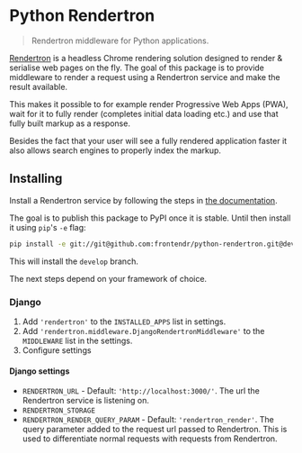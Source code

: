 # Python Rendertron

> Rendertron middleware for Python applications.

[Rendertron](https://github.com/GoogleChrome/rendertron) is a headless Chrome 
rendering solution designed to render & serialise web pages on the fly. The
goal of this package is to provide middleware to render a request using a
Rendertron service and make the result available.

This makes it possible to for example render Progressive Web Apps (PWA), wait
for it to fully render (completes initial data loading etc.) and use that
fully built markup as a response.

Besides the fact that your user will see a fully rendered application faster it
also allows search engines to properly index the markup. 

## Installing

Install a Rendertron service by following the steps in [the documentation](https://github.com/GoogleChrome/rendertron#installing--deploying).

The goal is to publish this package to PyPI once it is stable. Until then
install it using `pip`'s `-e` flag:

```bash
pip install -e git://git@github.com:frontendr/python-rendertron.git@develop#egg=rendertron
```

This will install the `develop` branch.

The next steps depend on your framework of choice.

### Django

1. Add `'rendertron'` to the `INSTALLED_APPS` list in settings.
2. Add `'rendertron.middleware.DjangoRendertronMiddleware'` to the `MIDDLEWARE`
list in the settings.
3. Configure settings

#### Django settings

- `RENDERTRON_URL` - Default: `'http://localhost:3000/'`. The url the Rendertron
service is listening on.
- `RENDERTRON_STORAGE`
- `RENDERTRON_RENDER_QUERY_PARAM` - Default: `'rendertron_render'`. The query
parameter added to the request url passed to Rendertron. This is used to
differentiate normal requests with requests from Rendertron.
